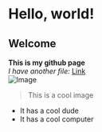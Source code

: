 # Hello, world!
## Welcome
**This is my github page**  
*I have another file:* [Link](https://kungryan.github.io/cse15l-lab-reports/cse15)  
![Image](https://c.tenor.com/Pm4S40MGsIQAAAAC/hacker-hackerman.gif)  
> This is a cool image
* It has a cool dude
* It has a cool computer
